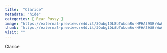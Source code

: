 ```yaml
---
title:  "Clarice"
metadate: "hide"
categories: [ Rear Pussy ]
image: "https://external-preview.redd.it/3Oubg1DL8bTuboaRu-HPHAl9SBrWwOm60qSBcxMxwms.jpg?auto=webp&s=f209ee83b54eee2b451d08fc25560c9770b70861"
thumb: "https://external-preview.redd.it/3Oubg1DL8bTuboaRu-HPHAl9SBrWwOm60qSBcxMxwms.jpg?width=1080&crop=smart&auto=webp&s=1e3aad288a49a21222088952b0275b3835044968"
visit: ""
---
```

Clarice
